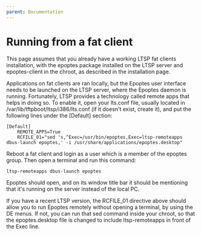 ```yaml
---
parent: Documentation
---
```


# Running from a fat client

This page assumes that you already have a working LTSP fat clients installation, with the epoptes package installed on the LTSP server and epoptes-client in the chroot, as described in the installation page.

Applications on fat clients are ran locally, but the Epoptes user interface needs to be launched on the LTSP server, where the Epoptes daemon is running. Fortunately, LTSP provides a technology called remote apps that helps in doing so. To enable it, open your lts.conf file, usually located in /var/lib/tftpboot/ltsp/i386/lts.conf (if it doesn't exist, create it), and put the following lines under the [Default] section:

```shell
[Default]
    REMOTE_APPS=True
    RCFILE_01="sed 's,^Exec=/usr/bin/epoptes,Exec=ltsp-remoteapps dbus-launch epoptes,' -i /usr/share/applications/epoptes.desktop"
```

Reboot a fat client and login as a user which is a member of the epoptes group. Then open a terminal and run this command:

```shell
ltsp-remoteapps dbus-launch epoptes
```

Epoptes should open, and on its window title bar it should be mentioning that it's running on the server instead of the local PC.

If you have a recent LTSP version, the RCFILE_01 directive above should allow you to run Epoptes remotely without opening a terminal, by using the DE menus. If not, you can run that sed command inside your chroot, so that the epoptes.desktop file is changed to include ltsp-remoteapps in front of the Exec line.
